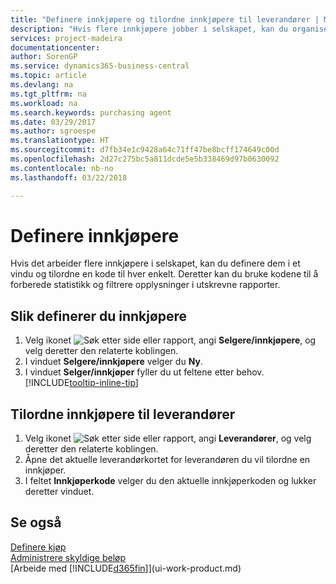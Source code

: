```yaml
---
title: "Definere innkjøpere og tilordne innkjøpere til leverandører | Microsoft-dokumentasjon"
description: "Hvis flere innkjøpere jobber i selskapet, kan du organisere dem for statistisk analyse."
services: project-madeira
documentationcenter: 
author: SorenGP
ms.service: dynamics365-business-central
ms.topic: article
ms.devlang: na
ms.tgt_pltfrm: na
ms.workload: na
ms.search.keywords: purchasing agent
ms.date: 03/29/2017
ms.author: sgroespe
ms.translationtype: HT
ms.sourcegitcommit: d7fb34e1c9428a64c71ff47be8bcff174649c00d
ms.openlocfilehash: 2d27c275bc5a811dcde5e5b338469d97b0630092
ms.contentlocale: nb-no
ms.lasthandoff: 03/22/2018

---
```

# <a name="set-up-purchasers"></a>Definere innkjøpere
Hvis det arbeider flere innkjøpere i selskapet, kan du definere dem i et vindu og tilordne en kode til hver enkelt. Deretter kan du bruke kodene til å forberede statistikk og filtrere opplysninger i utskrevne rapporter.

## <a name="to-set-up-purchasers"></a>Slik definerer du innkjøpere
1. Velg ikonet ![Søk etter side eller rapport](media/ui-search/search_small.png "Søk etter side eller rapport"), angi **Selgere/innkjøpere**, og velg deretter den relaterte koblingen.
2. I vinduet **Selgere/innkjøpere** velger du **Ny**.
3. I vinduet **Selger/innkjøper** fyller du ut feltene etter behov. [!INCLUDE[tooltip-inline-tip](includes/tooltip-inline-tip_md.md)]

## <a name="to-assign-purchasers-to-vendors"></a>Tilordne innkjøpere til leverandører
1. Velg ikonet ![Søk etter side eller rapport](media/ui-search/search_small.png "Søk etter side eller rapport"), angi **Leverandører**, og velg deretter den relaterte koblingen.
2. Åpne det aktuelle leverandørkortet for leverandøren du vil tilordne en innkjøper.
3. I feltet **Innkjøperkode** velger du den aktuelle innkjøperkoden og lukker deretter vinduet.

## <a name="see-also"></a>Se også
[Definere kjøp](purchasing-setup-purchasing.md)  
[Administrere skyldige beløp](payables-manage-payables.md)  
[Arbeide med [!INCLUDE[d365fin](includes/d365fin_md.md)]](ui-work-product.md)

